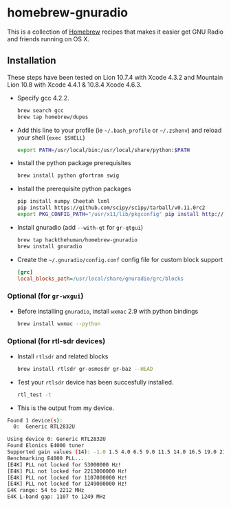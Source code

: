 # homebrew-gnuradio

This is a collection of [Homebrew](https://github.com/mxcl/homebrew) recipes
that makes it easier get GNU Radio and friends running on OS X.

## Installation

These steps have been tested on Lion 10.7.4 with Xcode 4.3.2 and Mountain Lion
10.8 with Xcode 4.4.1 & 10.8.4 Xcode 4.6.3.

- Specify gcc 4.2.2.
	```sh
	brew search gcc
 	brew tap homebrew/dupes
	```

- Add this line to your profile (ie `~/.bash_profile` or `~/.zshenv`) and reload
  your shell (`exec $SHELL`)

  ```sh
  export PATH=/usr/local/bin:/usr/local/share/python:$PATH
  ```

- Install the python package prerequisites

  ```sh
  brew install python gfortran swig
  ```

- Install the prerequisite python packages

  ```sh
  pip install numpy Cheetah lxml
  pip install https://github.com/scipy/scipy/tarball/v0.11.0rc2
  export PKG_CONFIG_PATH="/usr/x11/lib/pkgconfig" pip install http://downloads.sourceforge.net/project/matplotlib/matplotlib/matplotlib-1.1.1/matplotlib-1.1.1.tar.gz
  ```

- Install gnuradio (add `--with-qt` for `gr-qtgui`)

  ```sh
  brew tap hackthehuman/homebrew-gnuradio
  brew install gnuradio
  ```
- Create the `~/.gnuradio/config.conf` config file for custom block support

  ```ini
  [grc]
  local_blocks_path=/usr/local/share/gnuradio/grc/blocks
  ```

### Optional (for `gr-wxgui`)

- Before installing `gnuradio`, install `wxmac` 2.9 with python bindings

  ```sh
  brew install wxmac --python
  ```

### Optional (for rtl-sdr devices)

- Install `rtlsdr` and related blocks

  ```sh
  brew install rtlsdr gr-osmosdr gr-baz --HEAD
  ```
  
- Test your `rtlsdr` device has been succesfully installed. 

	```sh
	rtl_test -t
	```
- This is the output from my device.
```sh
Found 1 device(s):
  0:  Generic RTL2832U

Using device 0: Generic RTL2832U
Found Elonics E4000 tuner
Supported gain values (14): -1.0 1.5 4.0 6.5 9.0 11.5 14.0 16.5 19.0 21.5 24.0 29.0 34.0 42.0 
Benchmarking E4000 PLL...
[E4K] PLL not locked for 53000000 Hz!
[E4K] PLL not locked for 2213000000 Hz!
[E4K] PLL not locked for 1107000000 Hz!
[E4K] PLL not locked for 1249000000 Hz!
E4K range: 54 to 2212 MHz
E4K L-band gap: 1107 to 1249 MHz
```